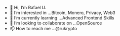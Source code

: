 - 👋 Hi, I’m Rafael U.
- 👀 I’m interested in ...Bitcoin, Monero, Privacy, Web3
- 🌱 I’m currently learning ...Advanced Frontend Skills
- 💞️ I’m looking to collaborate on ...OpenSource
- 📫 How to reach me ...@rukrypto

<!---
rukrypto/rukrypto is a ✨ special ✨ repository because its `README.md` (this file) appears on your GitHub profile.
You can click the Preview link to take a look at your changes.
--->
